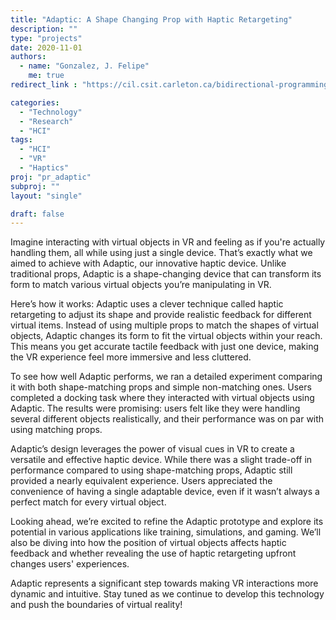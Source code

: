 ```yaml
---
title: "Adaptic: A Shape Changing Prop with Haptic Retargeting"
description: ""
type: "projects"
date: 2020-11-01
authors:
  - name: "Gonzalez, J. Felipe" 
    me: true
redirect_link : "https://cil.csit.carleton.ca/bidirectional-programming-csg-cad/"

categories:
  - "Technology"
  - "Research"
  - "HCI"
tags:
  - "HCI"
  - "VR"
  - "Haptics"
proj: "pr_adaptic"
subproj: ""
layout: "single"

draft: false
---
```


Imagine interacting with virtual objects in VR and feeling as if you're actually handling them, all while using just a single device. That’s exactly what we aimed to achieve with Adaptic, our innovative haptic device. Unlike traditional props, Adaptic is a shape-changing device that can transform its form to match various virtual objects you’re manipulating in VR.

Here’s how it works: Adaptic uses a clever technique called haptic retargeting to adjust its shape and provide realistic feedback for different virtual items. Instead of using multiple props to match the shapes of virtual objects, Adaptic changes its form to fit the virtual objects within your reach. This means you get accurate tactile feedback with just one device, making the VR experience feel more immersive and less cluttered.

To see how well Adaptic performs, we ran a detailed experiment comparing it with both shape-matching props and simple non-matching ones. Users completed a docking task where they interacted with virtual objects using Adaptic. The results were promising: users felt like they were handling several different objects realistically, and their performance was on par with using matching props.

Adaptic’s design leverages the power of visual cues in VR to create a versatile and effective haptic device. While there was a slight trade-off in performance compared to using shape-matching props, Adaptic still provided a nearly equivalent experience. Users appreciated the convenience of having a single adaptable device, even if it wasn’t always a perfect match for every virtual object.

Looking ahead, we’re excited to refine the Adaptic prototype and explore its potential in various applications like training, simulations, and gaming. We’ll also be diving into how the position of virtual objects affects haptic feedback and whether revealing the use of haptic retargeting upfront changes users' experiences.

Adaptic represents a significant step towards making VR interactions more dynamic and intuitive. Stay tuned as we continue to develop this technology and push the boundaries of virtual reality!